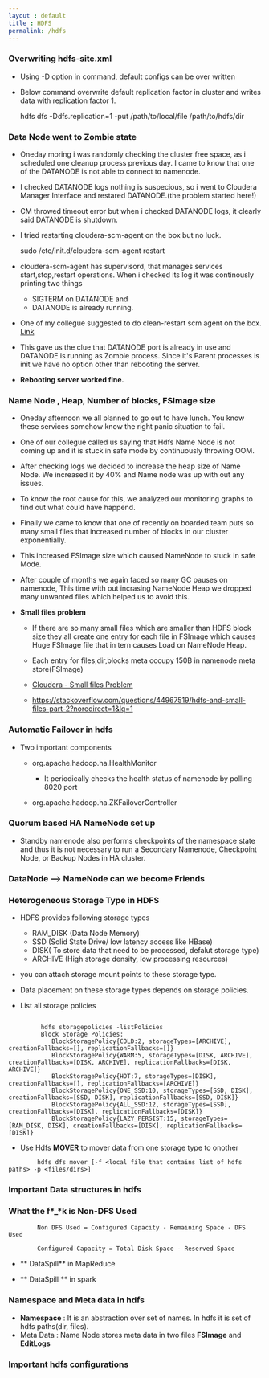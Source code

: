 ```yaml
---
layout : default
title : HDFS
permalink: /hdfs
---
```


### Overwriting hdfs-site.xml
   
   - Using -D option in command, default configs can be over written
   - Below command overwrite default replication factor in cluster and writes data with replication factor 1.

      hdfs dfs -Ddfs.replication=1 -put /path/to/local/file /path/to/hdfs/dir


### Data Node went to Zombie state

   - Oneday moring i was randomly checking the cluster free space, as i scheduled one cleanup process previous day. I came to know that one of the DATANODE is not able to connect to namenode.
   
   - I checked DATANODE logs nothing is suspecious, so i went to Cloudera Manager Interface and restared DATANODE.(the problem started here!)
  
   - CM throwed timeout error but when i checked DATANODE logs, it clearly said DATANODE is shutdown.
  
   - I tried restarting cloudera-scm-agent on the box but no luck.

		sudo /etc/init.d/cloudera-scm-agent restart

   - cloudera-scm-agent has supervisord, that manages services start,stop,restart operations. When i checked its log it was continously printing two things

      - SIGTERM on DATANODE and 
      - DATANODE is already running.
  
   - One of my collegue suggested to do clean-restart scm agent on the box. [Link](https://www.cloudera.com/documentation/enterprise/5-14-x/topics/cm_ag_agents.html)
  
   - This gave us the clue that DATANODE port is already in use and DATANODE is running as Zombie process. Since it's Parent processes is init we have no option other than rebooting the server.
  
   - **Rebooting server worked fine.** 


### Name Node , Heap, Number of blocks, FSImage size

   - Oneday afternoon we all planned to go out to have lunch. You know these services somehow know the right panic situation to fail.

   -  One of our collegue called us saying that Hdfs Name Node is not coming up and it is stuck in safe mode by continuously throwing OOM.

   - After checking logs we decided to increase the heap size of Name Node. We increased it by 40% and Name node was up with out any issues.

   - To know the root cause for this, we analyzed our monitoring graphs to find out what could have happend.

   - Finally we came to know that one of recently on boarded team puts so many small files that increased number of blocks in our cluster exponentially.

   - This increased FSImage size which caused NameNode to stuck in safe Mode.

   - After couple of months we again faced so many GC pauses on namenode, This time with out incrasing NameNode Heap we dropped many unwanted files which helped us to avoid this.

   - **Small files problem** 
   			
   		- If there are so many small files which are smaller than HDFS block size they all create one entry for each file in FSImage which causes Huge FSImage file that in tern causes Load on NameNode Heap.

   		- Each entry for files,dir,blocks meta occupy 150B in namenode meta store(FSImage)

   		- [Cloudera - Small files Problem](https://blog.cloudera.com/blog/2009/02/the-small-files-problem/)

   		- https://stackoverflow.com/questions/44967519/hdfs-and-small-files-part-2?noredirect=1&lq=1


### Automatic Failover in hdfs

   - Two important components 

       - org.apache.hadoop.ha.HealthMonitor

          - It periodically checks the health status of namenode by polling 8020 port

       - org.apache.hadoop.ha.ZKFailoverController
      
###  Quorum based HA NameNode set up


   - Standby namenode also performs checkpoints of the namespace state and thus it is not necessary to run a Secondary Namenode, Checkpoint Node, or Backup Nodes in HA cluster. 

### DataNode --> NameNode can we become Friends


### Heterogeneous Storage Type in HDFS

   -  HDFS provides following storage types 

		- RAM_DISK (Data Node Memory)
		- SSD (Solid State Drive/ low latency access like HBase)
		- DISK( To store data that need to be processed, defalut storage type)
		- ARCHIVE (High storage density, low processing resources)
   - you can attach storage mount points to these storage type. 

   - Data placement on these storage types depends on storage policies.

   - List all storage policies 

```
		
		 hdfs storagepolicies -listPolicies
		 Block Storage Policies:
			BlockStoragePolicy{COLD:2, storageTypes=[ARCHIVE], creationFallbacks=[], replicationFallbacks=[]}
			BlockStoragePolicy{WARM:5, storageTypes=[DISK, ARCHIVE], creationFallbacks=[DISK, ARCHIVE], replicationFallbacks=[DISK, ARCHIVE]}
			BlockStoragePolicy{HOT:7, storageTypes=[DISK], creationFallbacks=[], replicationFallbacks=[ARCHIVE]}
			BlockStoragePolicy{ONE_SSD:10, storageTypes=[SSD, DISK], creationFallbacks=[SSD, DISK], replicationFallbacks=[SSD, DISK]}
			BlockStoragePolicy{ALL_SSD:12, storageTypes=[SSD], creationFallbacks=[DISK], replicationFallbacks=[DISK]}
			BlockStoragePolicy{LAZY_PERSIST:15, storageTypes=[RAM_DISK, DISK], creationFallbacks=[DISK], replicationFallbacks=[DISK]}
```

   -  Use Hdfs **MOVER** to mover data from one storage type to onother

```
		hdfs dfs mover [-f <local file that contains list of hdfs paths> -p <files/dirs>]
```
### Important Data structures in hdfs


### What the f*_*k is Non-DFS Used

```
		Non DFS Used = Configured Capacity - Remaining Space - DFS Used

		Configured Capacity = Total Disk Space - Reserved Space

```

   - ** DataSpill**  in MapReduce

   - ** DataSpill ** in spark 

### Namespace and Meta data in hdfs

   - **Namespace** : It is an abstraction over set of names. In hdfs it is set of hdfs paths(dir, files).
   - Meta Data : Name Node stores meta data in two files **FSImage** and **EditLogs**

### Important hdfs configurations




